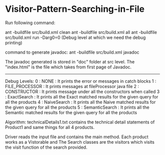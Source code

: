 # Visitor-Pattern-Searching-in-File

Run following command:

ant -buildfile src/build.xml clean
ant -buildfile src/build.xml all
ant -buildfile src/build.xml run -Darg0=0 (Debug level at which we need the debug printing)

command to generate javadoc:
ant -buildfile src/build.xml javadoc

The javadoc generated is stored in "doc" folder at src level. The "index.html" is the file which takes from first page of Javadoc.

-----------------------------------------------------------------------

Debug Levels:
0 : NONE : It prints the error or messages in catch blocks
1 : FILE_PROCESSOR : It prints messages at fileProcessor java file
2 : CONSTRUCTOR : It prints message under all the constructors when called
3 : ExactSearch : It prints all the Exact matched results for the given query for all the products
4 : NaiveSearch : It prints all the Naive matched results for the given query for all the products
5 : SemanticSearch : It prints all the Semantic matched results for the given query for all the products


Algorithm:
technicalDetails1.txt contains the technical detail statements of Product1 and same things for all 4 products.

Driver reads the input file and contains the main method.
Each product works as a Vistorable and The Search classes are the visitors which visits the visit function of the search provided. 
